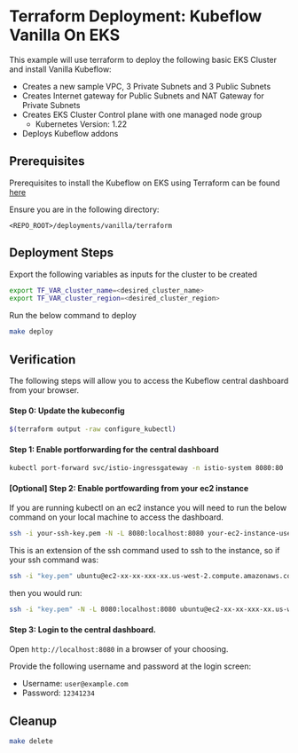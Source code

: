 # Terraform Deployment: Kubeflow Vanilla On EKS

This example will use terraform to deploy the following basic EKS Cluster and install Vanilla Kubeflow:
- Creates a new sample VPC, 3 Private Subnets and 3 Public Subnets
- Creates Internet gateway for Public Subnets and NAT Gateway for Private Subnets
- Creates EKS Cluster Control plane with one managed node group
    - Kubernetes Version: 1.22
- Deploys Kubeflow addons

## Prerequisites

Prerequisites to install the Kubeflow on EKS using Terraform can be found [here](#todo)

Ensure you are in the following directory:
```
<REPO_ROOT>/deployments/vanilla/terraform
```

## Deployment Steps

Export the following variables as inputs for the cluster to be created

```sh
export TF_VAR_cluster_name=<desired_cluster_name>
export TF_VAR_cluster_region=<desired_cluster_region>
```

Run the below command to deploy
```sh
make deploy
```


## Verification

The following steps will allow you to access the Kubeflow central dashboard from your browser.

#### Step 0: Update the kubeconfig
```sh
$(terraform output -raw configure_kubectl)
```

#### Step 1: Enable portforwarding for the central dashboard
```sh
kubectl port-forward svc/istio-ingressgateway -n istio-system 8080:80
```

#### [Optional] Step 2: Enable portfowarding from your ec2 instance

If you are running kubectl on an ec2 instance you will need to run the below command on your local machine to access the dashboard.
```sh
ssh -i your-ssh-key.pem -N -L 8080:localhost:8080 your-ec2-instance-username@your-ec2-instance-dns.us-west-2.compute.amazonaws.com
```

This is an extension of the ssh command used to ssh to the instance, so if your ssh command was:
```sh
ssh -i "key.pem" ubuntu@ec2-xx-xx-xxx-xx.us-west-2.compute.amazonaws.com
```

then you would run:
```sh
ssh -i "key.pem" -N -L 8080:localhost:8080 ubuntu@ec2-xx-xx-xxx-xx.us-west-2.compute.amazonaws.com
```

#### Step 3: Login to the central dashboard.

Open `http://localhost:8080` in a browser of your choosing.

Provide the following username and password at the login screen:
- Username: `user@example.com`
- Password: `12341234`

## Cleanup

```sh
make delete
```
